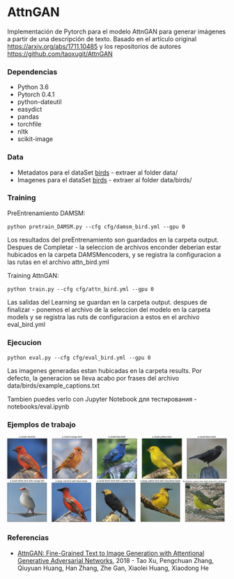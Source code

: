 # AttnGAN

Implementación de Pytorch para el modelo AttnGAN para generar imágenes a partir de una descripción de texto. Basado en el artículo original https://arxiv.org/abs/1711.10485 y los repositorios de autores https://github.com/taoxugit/AttnGAN

### Dependencias

* Python 3.6
* Pytorch 0.4.1
* python-dateutil
* easydict
* pandas
* torchfile
* nltk
* scikit-image
        
### Data

* Metadatos para el dataSet <a href="https://drive.google.com/open?id=1O_LtUP9sch09QH3s_EBAgLEctBQ5JBSJ">birds</a> - extraer al folder data/
* Imagenes para el dataSet <a href="http://www.vision.caltech.edu/visipedia/CUB-200-2011.html">birds</a> - extraer al folder data/birds/

### Training

PreEntrenamiento DAMSM:
    
    python pretrain_DAMSM.py --cfg cfg/damsm_bird.yml --gpu 0
    
Los resultados del preEntrenamiento son guardados en la carpeta output. Despues de Completar - la seleccion de archivos enconder deberian estar hubicados  en la carpeta DAMSMencoders, y se registra la configuracion a las rutas en el archivo attn_bird.yml 
    
Training AttnGAN:
    
    python train.py --cfg cfg/attn_bird.yml --gpu 0

Las salidas del Learning se guardan en la carpeta output. despues de finalizar - ponemos el archivo de la seleccion del modelo en la carpeta models y se registra las ruts de configuracion a estos en el archivo eval_bird.yml

    
### Ejecucion
    
    python eval.py --cfg cfg/eval_bird.yml --gpu 0
    
Las imagenes generadas estan hubicadas en la carpeta results. Por defecto, la generacion se lleva acabo por frases del archivo data/birds/example_captions.txt  

Tambien puedes verlo con Jupyter Notebook для тестирования - notebooks/eval.ipynb    
  
### Ejemplos de trabajo

<img src="https://github.com/aleksey-egorov/attngan/blob/master/images/try1.png">    
<img src="https://github.com/aleksey-egorov/attngan/blob/master/images/try2.png">    
    
### Referencias

* <a href='https://arxiv.org/abs/1711.10485'>AttnGAN: Fine-Grained Text to Image Generation with Attentional Generative Adversarial Networks</a>, 2018 - Tao Xu, Pengchuan Zhang, Qiuyuan Huang, Han Zhang, Zhe Gan, Xiaolei Huang, Xiaodong He



